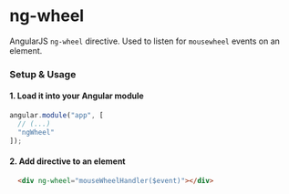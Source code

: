 ng-wheel
========

AngularJS `ng-wheel` directive. Used to listen for `mousewheel` events on an element.

### Setup & Usage

#### 1. Load it into your Angular module

```javascript
angular.module("app", [
  // (...)
  "ngWheel"
]);
```

#### 2. Add directive to an element

```html
  <div ng-wheel="mouseWheelHandler($event)"></div>
```
